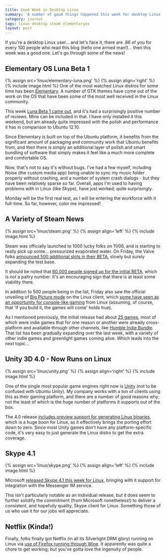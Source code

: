 ```yaml
---
title: Good Week in Desktop Linux
summary: 'A number of good things happened this week for desktop Linux folks - I summarize a few.'
category: journal
tags: linux desktop steam elementaryos
layout: post
---
```


If you're a desktop Linux user... and let's face it, there are .86 of you for every 100 people who read this blog (hello one armed man!)... then this week was a good one. Let's go through some of the news!

## Elementary OS Luna Beta 1

{% assign src='linux/elementary-luna.png' %}
{% assign align='right' %}
{% include image.html %}
One of the most watched Linux distros for some time has been [Elementary](http://elementaryos.org). A number of GTK themes have come out of the work on the OS that have been some of the most well received in the Linux community.

This week [Luna Beta 1 came out](http://elementaryos.org/journal/luna-beta-1-released), and it's had a surprisingly positive number of reviews. Mine can be included in that. I have only installed it this weekend, but am already quite impressed with the polish and performance it has in comparison to Ubuntu 12.10.

Since Elementary is built on top of the Ubuntu platform, it benefits from the significant amount of packaging and community work that Ubuntu benefits from, and then there is simply an additional layer of polish and smart bundling of software that simply makes it feel like a much more complete and comfortable OS.

Now, that's not to say it's without bugs. I've had a few myself, including Noise (the custom media app) being unable to sync my music folder properly without crashing, and a number of system crash dialogs - but they have been relatively sparse so far. Overall, apps I'm used to having problems with in Linux (like Skype), have just worked; quite surprisingly.

Monday will be the first real test, as I will be entering the workforce with it full-time. So far, however, color me impressed!

## A Variety of Steam News

{% assign src='linux/steam.png' %}
{% assign align='left' %}
{% include image.html %}

Steam was officially launched to 1000 lucky folks on 11/06, and is starting to really pick up some... pressurized evaporated water. On Friday, the Valve folks [announced 500 additional slots in their BETA](http://blogs.valvesoftware.com/linux/the-great-winter-migration/), slowly but surely expanding the test base.

It should be noted that [60,000 people signed up for the initial BETA](http://news.yahoo.com/steam-linux-launches-beta-60-000-sign-first-183600349.html), which is not a paltry number. It's an encouraging sign that there is at least some viability there.

In addition to 500 people being in the list, Friday also saw the official unveiling of [Big Picture mode](http://store.steampowered.com/bigpicture/) on the Linux client, which [some have seen as an opportunity for console-like gaming](http://www.theverge.com/2012/11/16/3652756/valve-big-picture-mode-steam-os-linux-game-console) from Linux (assuming, of course, that 'if you build it, the games will come' holds true).

As I mentioned previously, the initial release had about [25 games](http://www.pcgamer.com/2012/11/06/steam-linux-beta/), most of which were indie games that for one reason or another were already cross-platform and available through other channels, like [Humble Indie Bundle](http://www.humblebundle.com/). That list has been gradually expanding over the last week, with a variety of other indie games and greenlight games coming alive. Which leads into the next topic...

## Unity 3D 4.0 - Now Runs on Linux

{% assign src='linux/unity.png' %}
{% assign align='right' %}
{% include image.html %}

One of the single most popular game engines right now is [Unity](http://unity3d.com/) (not to be confused with Ubuntu Unity). My company works with a ton of clients using this as their gaming platform, and there are a number of good reasons why; not the least of which is the huge number of platforms it supports out of the box.

The 4.0 release [includes preview support for generating Linux binaries](http://www.engadget.com/2012/11/15/unity-4-launch-linux-preview-directx-11-animation/), which is a huge boon for Linux, as it effectively brings the porting effort down to zero. Since most Unity games don't have any platform-specific code, it's very easy to just generate the Linux distro to get the extra coverage.

## Skype 4.1

{% assign src='linux/skype.png' %}
{% assign align='left' %}
{% include image.html %}

Microsoft [released Skype 4.1 this week for Linux](http://ostatic.com/blog/skype-4-1-for-linux-brings-performance-improvements), bringing with it support for integration with the Messenger IM service.

This isn't particularly notable as an individual release, but it does seem to further solidify the commitment (from Microsoft nonetheless!) to deliver a consistent, and hopefully quality, Skype client for Linux. Something those of us who use it for our jobs will appreciate.

## Netflix (Kinda!)

Finally, folks finally got Netflix (in all its Silverlight DRM glory) running on Linux via [use of Firefox running through Wine](http://www.engadget.com/2012/11/17/netflix-finally-comes-to-linux-sort-of/). It apparently was quite a chore to get working; but you've gotta love the ingenuity of people.